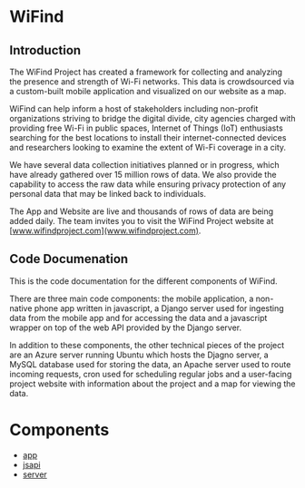 # WiFind

## Introduction

The WiFind Project has created a framework for collecting and analyzing the presence and strength of Wi-Fi networks. This data is crowdsourced via a custom-built mobile application and visualized on our website as a map.

WiFind can help inform a host of stakeholders including non-profit organizations striving to bridge the digital divide, city agencies charged with providing free Wi-Fi in public spaces, Internet of Things (IoT) enthusiasts searching for the best locations to install their internet-connected devices and researchers looking to examine the extent of Wi-Fi coverage in a city.

We have several data collection initiatives planned or in progress, which have already gathered over 15 million rows of data. We also provide the capability to access the raw data while ensuring privacy protection of any personal data that may be linked back to individuals.

The App and Website are live and thousands of rows of data are being added daily. The team invites you to visit the WiFind Project website at [www.wifindproject.com](www.wifindproject.com).

## Code Documenation

This is the code documentation for the different components of WiFind.

There are three main code components: the mobile application,
a non-native phone app written in javascript, a Django server used for ingesting
data from the mobile app and for accessing the data and a javascript wrapper on
top of the web API provided by the Django server.

In addition to these components, the other technical pieces of the project are
an Azure server running Ubuntu which hosts the Djagno server, a MySQL database
used for storing the data, an Apache server used to route incoming requests,
cron used for scheduling regular jobs and a user-facing project website
with information about the project and a map for viewing the data.

# Components

* [app](app/app_index.html)
* [jsapi](wifimappingapi.html)
* [server](server/index.html)
